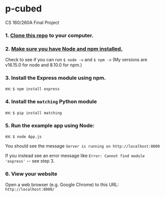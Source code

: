 # p-cubed
CS 160/260A Final Project

### 1. [Clone this repo](https://docs.github.com/en/repositories/creating-and-managing-repositories/cloning-a-repository) to your computer.

### 2. [Make sure you have Node and npm installed.](https://docs.npmjs.com/downloading-and-installing-node-js-and-npm) 

Check to see if you can run  ``$ node -v`` and ``$ npm -v`` (My versions are v16.15.0 for node and 8.10.0 for npm.)
### 3. Install the Express module using npm. 
ex: ``$ npm install express``
### 4. Install the `matching` Python module
ex: ``$ pip install matching``
### 5. Run the example app using Node:
ex: ``$ node App.js``

You should see the message ``Server is running on http://localhost:8000``

If you instead see an error message like ``Error: Cannot find module 'express'`` -- see step 3. 
### 6. View your website
Open a web browser (e.g. Google Chrome) to this URL: ``http://localhost:8000/``